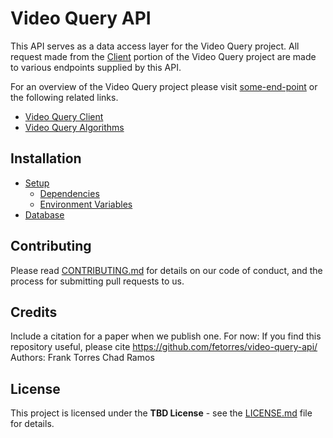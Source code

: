# Video Query API

This API serves as a data access layer for the Video Query project. All request made from the 
[Client](https://github.com/fetorres/video-query) portion of the Video Query project are made to various endpoints 
supplied by this API. 

For an overview of the Video Query project please visit [some-end-point](some-end-point) or the following related links.

- [Video Query Client](https://github.com/fetorres/video-query)
- [Video Query Algorithms](https://github.com/fetorres/video-query-algorithms)

## Installation

- [Setup](https://github.com/fetorres/video-query-api/wiki/Setup)
  - [Dependencies](https://github.com/fetorres/video-query-api/wiki/Setup#dependencies)
  - [Environment Variables](https://github.com/fetorres/video-query-api/wiki/Setup#environment-variables)
- [Database](https://github.com/fetorres/video-query-api/wiki/Database)


## Contributing

Please read [CONTRIBUTING.md](CONTRIBUTING.md) for details on our code of conduct, and the process for submitting pull 
requests to us.

## Credits

Include a citation for a paper when we publish one.  For now:
If you find this repository useful, please cite 
https://github.com/fetorres/video-query-api/ 
Authors:
Frank Torres
Chad Ramos

## License

This project is licensed under the **TBD License** - see the [LICENSE.md](LICENSE.md) file for details.
